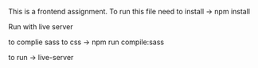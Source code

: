 This is a frontend assignment.
To run this file 
need to install 
-> npm install

Run with live server

to complie sass to css
-> npm run compile:sass

to run
-> live-server